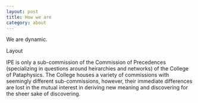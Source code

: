 ```yaml
---
layout: post
title: How we are
category: about
---
```


We are dynamic.

<span class="subheader">Layout</span>

IPE is only a sub-commission of the Commission of Precedences (specializing in questions around heirarchies and networks) of the College of Pataphysics. The College houses a variety of commissions with seemingly different sub-commissions, however, their immediate differences are lost in the mutual interest in deriving new meaning and discovering for the sheer sake of discovering.